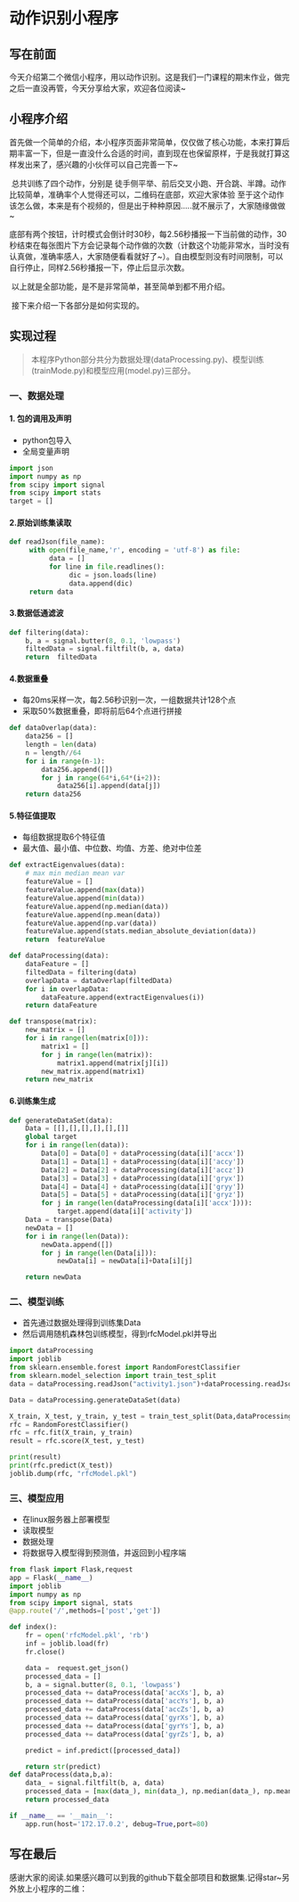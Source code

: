 
# 动作识别小程序   
## 写在前面

​        今天介绍第二个微信小程序，用以动作识别。这是我们一门课程的期末作业，做完之后一直没再管，今天分享给大家，欢迎各位阅读~

## 小程序介绍


​        首先做一个简单的介绍，本小程序页面非常简单，仅仅做了核心功能，本来打算后期丰富一下，但是一直没什么合适的时间，直到现在也保留原样，于是我就打算这样发出来了，感兴趣的小伙伴可以自己完善一下~

​        总共训练了四个动作，分别是 徒手侧平举、前后交叉小跑、开合跳、半蹲。动作比较简单，准确率个人觉得还可以，二维码在底部，欢迎大家体验 至于这个动作该怎么做，本来是有个视频的，但是出于种种原因.....就不展示了，大家随缘做做~

​        底部有两个按钮，计时模式会倒计时30秒，每2.56秒播报一下当前做的动作，30秒结束在每张图片下方会记录每个动作做的次数（计数这个功能非常水，当时没有认真做，准确率感人，大家随便看看就好了~）。自由模型则没有时间限制，可以自行停止，同样2.56秒播报一下，停止后显示次数。

​        以上就是全部功能，是不是非常简单，甚至简单到都不用介绍。

​        接下来介绍一下各部分是如何实现的。

## 实现过程

> 本程序Python部分共分为数据处理(dataProcessing.py)、模型训练(trainMode.py)和模型应用(model.py)三部分。

### 一、数据处理

#### 1. 包的调用及声明

- python包导入
- 全局变量声明


```python
import json
import numpy as np
from scipy import signal
from scipy import stats
target = []
```

#### 2.原始训练集读取


```python
def readJson(file_name):
     with open(file_name,'r', encoding = 'utf-8') as file:
          data = []
          for line in file.readlines():
               dic = json.loads(line)
               data.append(dic)
     return data
```

#### 3.数据低通滤波


```python
def filtering(data):
    b, a = signal.butter(8, 0.1, 'lowpass')
    filtedData = signal.filtfilt(b, a, data)
    return  filtedData
```

#### 4.数据重叠
- 每20ms采样一次，每2.56秒识别一次，一组数据共计128个点
- 采取50%数据重叠，即将前后64个点进行拼接


```python
def dataOverlap(data):
    data256 = []
    length = len(data)
    n = length//64
    for i in range(n-1):
        data256.append([])
        for j in range(64*i,64*(i+2)):
            data256[i].append(data[j])
    return data256
```

#### 5.特征值提取
- 每组数据提取6个特征值
- 最大值、最小值、中位数、均值、方差、绝对中位差


```python
def extractEigenvalues(data):
    # max min median mean var
    featureValue = []
    featureValue.append(max(data))
    featureValue.append(min(data))
    featureValue.append(np.median(data))
    featureValue.append(np.mean(data))
    featureValue.append(np.var(data))
    featureValue.append(stats.median_absolute_deviation(data))
    return  featureValue
```


```python
def dataProcessing(data):
    dataFeature = []
    filtedData = filtering(data)
    overlapData = dataOverlap(filtedData)
    for i in overlapData:
        dataFeature.append(extractEigenvalues(i))
    return dataFeature

def transpose(matrix):
    new_matrix = []
    for i in range(len(matrix[0])):
        matrix1 = []
        for j in range(len(matrix)):
            matrix1.append(matrix[j][i])
        new_matrix.append(matrix1)
    return new_matrix
```

#### 6.训练集生成


```python
def generateDataSet(data):
    Data = [[],[],[],[],[],[]]
    global target
    for i in range(len(data)):
        Data[0] = Data[0] + dataProcessing(data[i]['accx'])
        Data[1] = Data[1] + dataProcessing(data[i]['accy'])
        Data[2] = Data[2] + dataProcessing(data[i]['accz'])
        Data[3] = Data[3] + dataProcessing(data[i]['gryx'])
        Data[4] = Data[4] + dataProcessing(data[i]['gryy'])
        Data[5] = Data[5] + dataProcessing(data[i]['gryz'])
        for j in range(len(dataProcessing(data[i]['accx']))):
            target.append(data[i]['activity'])
    Data = transpose(Data)
    newData = []
    for i in range(len(Data)):
        newData.append([])
        for j in range(len(Data[i])):
            newData[i] = newData[i]+Data[i][j]

    return newData
```

### 二、模型训练
- 首先通过数据处理得到训练集Data
- 然后调用随机森林包训练模型，得到rfcModel.pkl并导出


```python
import dataProcessing
import joblib
from sklearn.ensemble.forest import RandomForestClassifier
from sklearn.model_selection import train_test_split
data = dataProcessing.readJson("activity1.json")+dataProcessing.readJson("activity2.json")+dataProcessing.readJson("activity3.json")+dataProcessing.readJson("activity4.json")

Data = dataProcessing.generateDataSet(data)

X_train, X_test, y_train, y_test = train_test_split(Data,dataProcessing.target, test_size=0.3)
rfc = RandomForestClassifier()
rfc = rfc.fit(X_train, y_train)
result = rfc.score(X_test, y_test)

print(result)
print(rfc.predict(X_test))
joblib.dump(rfc, "rfcModel.pkl")
```

### 三、模型应用
- 在linux服务器上部署模型
- 读取模型
- 数据处理
- 将数据导入模型得到预测值，并返回到小程序端


```python
from flask import Flask,request
app = Flask(__name__)
import joblib
import numpy as np
from scipy import signal, stats
@app.route('/',methods=['post','get'])

def index():
    fr = open('rfcModel.pkl', 'rb')
    inf = joblib.load(fr)
    fr.close()

    data =  request.get_json()
    processed_data = []
    b, a = signal.butter(8, 0.1, 'lowpass')
    processed_data += dataProcess(data['accXs'], b, a)
    processed_data += dataProcess(data['accYs'], b, a)
    processed_data += dataProcess(data['accZs'], b, a)
    processed_data += dataProcess(data['gyrXs'], b, a)
    processed_data += dataProcess(data['gyrYs'], b, a)
    processed_data += dataProcess(data['gyrZs'], b, a)

    predict = inf.predict([processed_data])

    return str(predict)
def dataProcess(data,b,a):
    data_ = signal.filtfilt(b, a, data)
    processed_data = [max(data_), min(data_), np.median(data_), np.mean(data_), np.var(data_),stats.median_absolute_deviation(data_)]
    return processed_data

if __name__ == '__main__':
    app.run(host='172.17.0.2', debug=True,port=80)
```



## 写在最后

​        感谢大家的阅读.如果感兴趣可以到我的github下载全部项目和数据集.记得star~另外放上小程序的二维：
